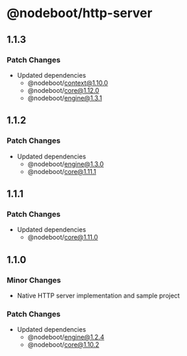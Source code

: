 # @nodeboot/http-server

## 1.1.3

### Patch Changes

-   Updated dependencies
    -   @nodeboot/context@1.10.0
    -   @nodeboot/core@1.12.0
    -   @nodeboot/engine@1.3.1

## 1.1.2

### Patch Changes

-   Updated dependencies
    -   @nodeboot/engine@1.3.0
    -   @nodeboot/core@1.11.1

## 1.1.1

### Patch Changes

-   Updated dependencies
    -   @nodeboot/core@1.11.0

## 1.1.0

### Minor Changes

-   Native HTTP server implementation and sample project

### Patch Changes

-   Updated dependencies
    -   @nodeboot/engine@1.2.4
    -   @nodeboot/core@1.10.2
